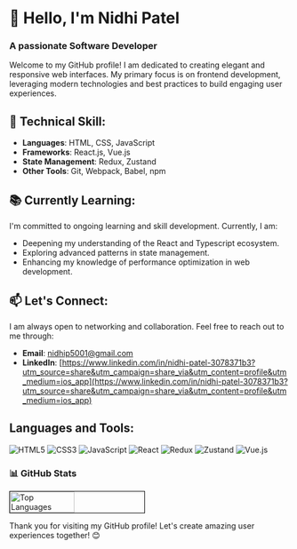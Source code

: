 # 👋 Hello, I'm Nidhi Patel

### A passionate Software Developer

Welcome to my GitHub profile! I am dedicated to creating elegant and responsive web interfaces. My primary focus is on frontend development, leveraging modern technologies and best practices to build engaging user experiences.

## 🚀 Technical Skill: 
- **Languages**: HTML, CSS, JavaScript
- **Frameworks**: React.js, Vue.js
- **State Management**: Redux, Zustand
- **Other Tools**: Git, Webpack, Babel, npm

## 📚 Currently Learning:
I'm committed to ongoing learning and skill development. Currently, I am:
- Deepening my understanding of the React and Typescript ecosystem.
- Exploring advanced patterns in state management.
- Enhancing my knowledge of performance optimization in web development.

## 📫 Let's Connect:
I am always open to networking and collaboration. Feel free to reach out to me through:
- **Email**: [nidhip5001@gmail.com](mailto:nidhip5001@gmail.com)
- **LinkedIn**: [https://www.linkedin.com/in/nidhi-patel-3078371b3?utm_source=share&utm_campaign=share_via&utm_content=profile&utm_medium=ios_app](https://www.linkedin.com/in/nidhi-patel-3078371b3?utm_source=share&utm_campaign=share_via&utm_content=profile&utm_medium=ios_app)

## Languages and Tools:
![HTML5](https://img.shields.io/badge/-HTML5-E34F26?logo=html5&logoColor=white)
![CSS3](https://img.shields.io/badge/-CSS3-1572B6?logo=css3&logoColor=white)
![JavaScript](https://img.shields.io/badge/-JavaScript-F7DF1E?logo=javascript&logoColor=black)
![React](https://img.shields.io/badge/-React-61DAFB?logo=react&logoColor=white)
![Redux](https://img.shields.io/badge/-Redux-764ABC?logo=redux&logoColor=white)
![Zustand](https://img.shields.io/badge/-Zustand-764ABC?logo=zustand&logoColor=white)
![Vue.js](https://img.shields.io/badge/-Vue.js-4FC08D?logo=vue.js&logoColor=white)

### 📊 GitHub Stats
<div style="display: flex; justify-content: space-between;">
  <img src="https://github-readme-stats.vercel.app/api/top-langs/?username=nidhip05&layout=compact&theme=radical&bg_color=ffffff&border_color=000000&title_color=000000&text_color=000000&icon_color=000000" alt="Top Languages" style="width: 48%; border: 1px solid black;">
</div>

Thank you for visiting my GitHub profile! Let's create amazing user experiences together! 😊
